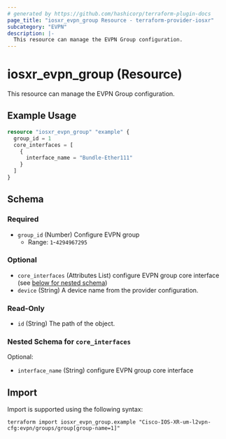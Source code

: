 ```yaml
---
# generated by https://github.com/hashicorp/terraform-plugin-docs
page_title: "iosxr_evpn_group Resource - terraform-provider-iosxr"
subcategory: "EVPN"
description: |-
  This resource can manage the EVPN Group configuration.
---
```


# iosxr_evpn_group (Resource)

This resource can manage the EVPN Group configuration.

## Example Usage

```terraform
resource "iosxr_evpn_group" "example" {
  group_id = 1
  core_interfaces = [
    {
      interface_name = "Bundle-Ether111"
    }
  ]
}
```

<!-- schema generated by tfplugindocs -->
## Schema

### Required

- `group_id` (Number) Configure EVPN group
  - Range: `1`-`4294967295`

### Optional

- `core_interfaces` (Attributes List) configure EVPN group core interface (see [below for nested schema](#nestedatt--core_interfaces))
- `device` (String) A device name from the provider configuration.

### Read-Only

- `id` (String) The path of the object.

<a id="nestedatt--core_interfaces"></a>
### Nested Schema for `core_interfaces`

Optional:

- `interface_name` (String) configure EVPN group core interface

## Import

Import is supported using the following syntax:

```shell
terraform import iosxr_evpn_group.example "Cisco-IOS-XR-um-l2vpn-cfg:evpn/groups/group[group-name=1]"
```
